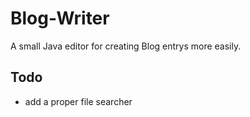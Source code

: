# Blog-Writer

A small Java editor for creating Blog entrys more easily.

## Todo
 - add a proper file searcher
 
